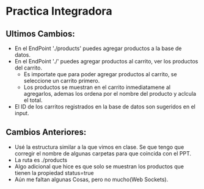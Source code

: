 
# Practica Integradora
Ultimos Cambios:
--
* En el EndPoint './products' puedes agregar productos a la base de datos.
* En el EndPoint './' puedes agregar productos al carrito, ver los productos del carrito.
    * Es importate que para poder agregar productos al carrito, se seleccione un carrito primero.
    * Los productos se muestran en el carrito inmediatamene al agregarlos, ademas los ordena por el nombre del producto y aclcula el total.
* El ID de los carritos registrados en la base de datos son sugeridos en el input.

Cambios Anteriores:
---

* Usé la estructura similar a la que vimos en clase. Se que tengo que corregir el nombre de algunas carpetas para que coincida con el PPT.
* La ruta es ./products
* Algo adicional que hice es que solo se muestran los productos que tienen la propiedad status=true
* Aún me faltan algunas Cosas, pero no mucho(Web Sockets).